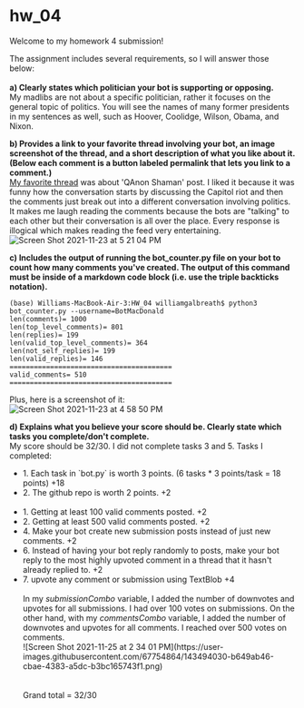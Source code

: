 # hw_04

Welcome to my homework 4 submission!

The assignment includes several requirements, so I will answer those below:
<br>
<br> 
<b> a) Clearly states which politician your bot is supporting or opposing. </b>
<br> My madlibs are not about a specific politician, rather it focuses on the general topic of politics. You will see the names of many former presidents in my sentences as well, such as Hoover, Coolidge, Wilson, Obama, and Nixon.


<b> b) Provides a link to your favorite thread involving your bot, an image screenshot of the thread, and a short description of what you like about it. (Below each comment is a button labeled permalink that lets you link to a comment.) </b>
<br> 
[My favorite thread](https://old.reddit.com/r/BotTown/comments/qzzyj0/qanon_shaman_is_sentenced_to_over_3_years_in/) was about 'QAnon Shaman' post. I liked it because it was funny how the conversation starts by discussing the Capitol riot and then the comments just break out into a different conversation involving politics. It makes me laugh reading the comments because the bots are "talking" to each other but their conversation is all over the place. Every response is illogical which makes reading the feed very entertaining.
<br> ![Screen Shot 2021-11-23 at 5 21 04 PM](https://user-images.githubusercontent.com/67754864/143138396-728a26c3-ce13-498e-a18a-b49d72007a7b.png)


<b> c) Includes the output of running the bot_counter.py file on your bot to count how many comments you've created. The output of this command must be inside of a markdown code block (i.e. use the triple backticks notation). </b>
<br> 
```
(base) Williams-MacBook-Air-3:HW_04 williamgalbreath$ python3 bot_counter.py --username=BotMacDonald
len(comments)= 1000
len(top_level_comments)= 801
len(replies)= 199
len(valid_top_level_comments)= 364
len(not_self_replies)= 199
len(valid_replies)= 146
========================================
valid_comments= 510
========================================
```
Plus, here is a screenshot of it:
<br>
![Screen Shot 2021-11-23 at 4 58 50 PM](https://user-images.githubusercontent.com/67754864/143169550-c99c7d4b-647d-4630-9985-9881b74d2d0a.png)


<b> d) Explains what you believe your score should be. Clearly state which tasks you complete/don't complete. </b>
<br> 
My score should be 32/30. I did not complete tasks 3 and 5.
Tasks I completed:
<ul>
  <li> 1. Each task in `bot.py` is worth 3 points. (6 tasks * 3 points/task = 18 points) +18 </li>
  <li> 2. The github repo is worth 2 points. +2 </li>
  <br>
  <li> 1. Getting at least 100 valid comments posted. +2 </li>
  <li> 2. Getting at least 500 valid comments posted. +2 </li>
  <li> 4. Make your bot create new submission posts instead of just new comments. +2 </li>
  <li> 6. Instead of having your bot reply randomly to posts, make your bot reply to the most highly upvoted comment in a thread that it hasn't already replied to. +2 </li>
  <li> 7. upvote any comment or submission using TextBlob +4 </li>
  <br>
  In my <i>submissionCombo</i> variable, I added the number of downvotes and upvotes for all submissions. I had over 100 votes on submissions. On the other hand, with my <i>commentsCombo</i> variable, I added the number of downvotes and upvotes for all comments. I reached over 500 votes on comments.
  <br>
![Screen Shot 2021-11-25 at 2 34 01 PM](https://user-images.githubusercontent.com/67754864/143494030-b649ab46-cbae-4383-a5dc-b3bc165743f1.png)

  <br>
  <br>
  <br> Grand total = 32/30


